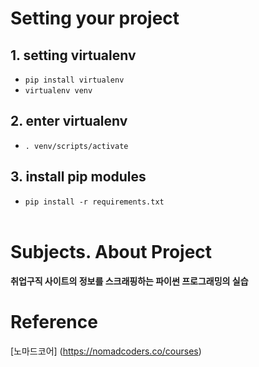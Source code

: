# Setting your project

## 1. setting virtualenv

- <code>pip install virtualenv</code>
- <code>virtualenv venv</code>

## 2. enter virtualenv

- <code>. venv/scripts/activate</code>

## 3. install pip modules

- <code>pip install -r requirements.txt</code>
  <br><br>

# Subjects. About Project

<b>취업구직 사이트의 정보를 스크래핑하는 파이썬 프로그래밍의 실습</b>

# Reference

[노마드코어] (https://nomadcoders.co/courses)
